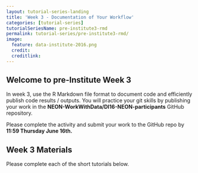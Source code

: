 ```yaml
---
layout: tutorial-series-landing
title: 'Week 3 - Documentation of Your Workflow'
categories: [tutorial-series]
tutorialSeriesName: pre-institute3-rmd
permalink: tutorial-series/pre-institute3-rmd/
image:
  feature: data-institute-2016.png
  credit:
  creditlink:
---
```

## Welcome to pre-Institute Week 3

In week 3,  use the R Markdown file format to document code and efficiently
publish code results / outputs. You will practice your git skills by publishing
your work in the **NEON-WorkWithData/DI16-NEON-participants** GitHub repository.

Please complete the activity and submit your work to the GitHub repo by
**11:59 Thursday June 16th.**

## Week 3 Materials
Please complete each of the short tutorials below.
